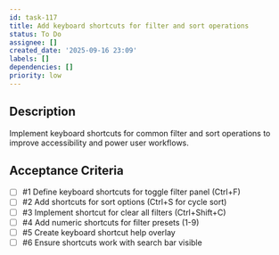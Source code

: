 ```yaml
---
id: task-117
title: Add keyboard shortcuts for filter and sort operations
status: To Do
assignee: []
created_date: '2025-09-16 23:09'
labels: []
dependencies: []
priority: low
---
```


## Description

Implement keyboard shortcuts for common filter and sort operations to improve accessibility and power user workflows.

## Acceptance Criteria
<!-- AC:BEGIN -->
- [ ] #1 Define keyboard shortcuts for toggle filter panel (Ctrl+F)
- [ ] #2 Add shortcuts for sort options (Ctrl+S for cycle sort)
- [ ] #3 Implement shortcut for clear all filters (Ctrl+Shift+C)
- [ ] #4 Add numeric shortcuts for filter presets (1-9)
- [ ] #5 Create keyboard shortcut help overlay
- [ ] #6 Ensure shortcuts work with search bar visible
<!-- AC:END -->
